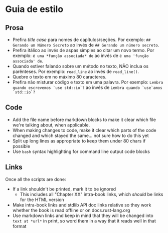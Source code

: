 <!--
# Style Guide

## Prose

* Prefer title case for chapter/section headings, ex: `## Generating a Secret
  Number` rather than `## Generating a secret number`.
* Prefer italics over single quotes when calling out a term, ex: `is an
  *associated function* of` rather than `is an ‘associated function’ of`.
* When talking about a method in prose, DO NOT include the parentheses, ex:
  `read_line` rather than `read_line()`.
* Hard wrap at 80 chars
* Prefer not mixing code and not-code in one word, ex: ``Remember when we wrote
  `use std::io`?`` rather than ``Remember when we `use`d `std::io`?``
-->

# Guia de estilo

## Prosa

* Prefira _title case_ para nomes de capítulos/seções. Por exemplo: `## Gerando
  um Número Secreto` ao invés de `## Gerando um número secreto`.
* Prefira itálico ao invés de aspas simples ao citar um novo termo. Por
  exemplo: `é uma *função associada* de` ao invés de `é uma 'função
  associada' de`.
* Quando estiver falando sobre um método no texto, NÃO inclua os parênteses.
  Por exemplo: `read_line` ao invés de `read_line()`.
* Quebre o texto em no máximo 80 caracteres.
* Prefira não misturar código e texto em uma palavra. Por exemplo: ``Lembra
  quando escrevemos `use std::io`?`` ao invés de ``Lembra quando `use`amos
  `std::io`?``

## Code

* Add the file name before markdown blocks to make it clear which file we're
  talking about, when applicable.
* When making changes to code, make it clear which parts of the code changed
  and which stayed the same... not sure how to do this yet
* Split up long lines as appropriate to keep them under 80 chars if possible
* Use `bash` syntax highlighting for command line output code blocks

## Links

Once all the scripts are done:

* If a link shouldn't be printed, mark it to be ignored
  * This includes all "Chapter XX" intra-book links, which *should* be links
    for the HTML version
* Make intra-book links and stdlib API doc links relative so they work whether
  the book is read offline or on docs.rust-lang.org
* Use markdown links and keep in mind that they will be changed into `text at
  *url*` in print, so word them in a way that it reads well in that format

